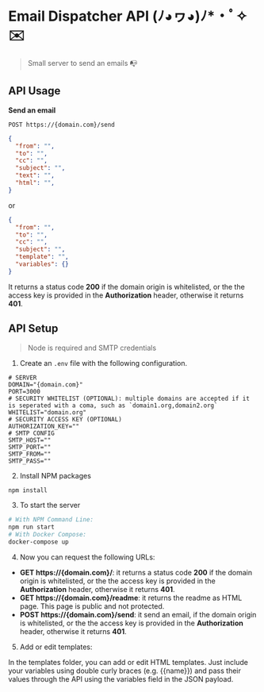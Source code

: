 # Email Dispatcher API (ﾉ◕ヮ◕)ﾉ*・ﾟ✧ ✉️

> Small server to send an emails  📭
## API Usage

**Send an email**


`POST https://{domain.com}/send`

```json
{
  "from": "",
  "to": "",
  "cc": "",
  "subject": "",
  "text": "",
  "html": "",
}
```

or 

```json
{
  "from": "",
  "to": "",
  "cc": "",
  "subject": "",
  "template": "",
  "variables": {}
}
```

It returns a status code **200** if the domain origin is whitelisted, or the the access key is provided in the **Authorization** header, otherwise it returns **401**.

## API Setup

> Node is required and SMTP credentials

1. Create an `.env` file with the following configuration. 
```dotenv
# SERVER
DOMAIN="{domain.com}"
PORT=3000
# SECURITY WHITELIST (OPTIONAL): multiple domains are accepted if it is seperated with a coma, such as `domain1.org,domain2.org`
WHITELIST="domain.org"
# SECURITY ACCESS KEY (OPTIONAL)
AUTHORIZATION_KEY=""
# SMTP CONFIG
SMTP_HOST=""
SMTP_PORT=""
SMTP_FROM=""
SMTP_PASS=""
```
2. Install NPM packages
```sh
npm install
```
3. To start the server 
```sh
# With NPM Command Line:
npm run start
# With Docker Compose:
docker-compose up
```
4. Now you can request the following URLs:
  - **GET https://{domain.com}/**: it returns a status code **200** if the domain origin is whitelisted, or the the access key is provided in the **Authorization** header, otherwise it returns **401**.
  - **GET https://{domain.com}/readme**: it returns the readme as HTML page. This page is public and not protected.
  - **POST https://{domain.com}/send**: it send an email, if the domain origin is whitelisted, or the the access key is provided in the **Authorization** header, otherwise it returns **401**.

5. Add or edit templates:

In the templates folder, you can add or edit HTML templates. Just include your variables using double curly braces (e.g. {{name}}) and pass their values through the API using the variables field in the JSON payload.
